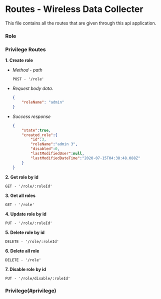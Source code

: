 # Routes - Wireless Data Collecter

 This file contains all the routes that are given through this api application.

### Role
### <a name="privilege">Privilege Routes</a>

**1. Create role**
- *Method - path*
    ```
    POST - '/role'
    ```
- *Request body data.*
    ```json
    {
    	"roleName": "admin"
    }
    ```
- *Success response*
    ```json
    {
        "state":true,
        "created_role":{
            "id":3,
            "roleName":"admin 3",
            "disabled":0,
            "lastModifiedUser":null,
            "lastModifiedDateTime":"2020-07-15T04:38:48.088Z"
        }
    }

    ```

**2. Get role by id**
```
GET - '/role/:roleId'
```

**3. Get all roles**

    GET - '/role'

**4. Update role by id**

    PUT - '/role/:roleId'

**5. Delete role by id**

    DELETE - '/role/:roleId'

**6. Delete all role**

    DELETE - '/role'

**7. Disable role by id**

    PUT - '/role/disable/:roleId'
    
    
### Privilege(#privilege)
